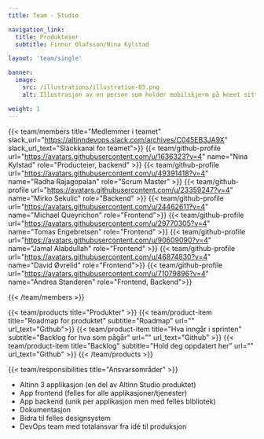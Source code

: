 ```yaml
---
title: Team - Studio

navigation_link:
  title: Produkteier
  subtitle: Finnur Olafsson/Nina Kylstad

layout: 'team/single'

banner:
  image:
    src: /illustrations/illustration-03.png
    alt: Illustrasjon av en person som holder mobilskjerm på kneet sitt

weight: 1
---
```


{{< team/members title="Medlemmer i teamet" slack_url="https://altinndevops.slack.com/archives/C045EB3JA9X" slack_url_text="Slackkanal for teamet">}}
{{< team/github-profile url="https://avatars.githubusercontent.com/u/1636323?v=4" name="Nina Kylstad" role="Producteier, backend" >}}
{{< team/github-profile url="https://avatars.githubusercontent.com/u/49391418?v=4" name="Radha Rajagopalan" role="Scrum Master" >}}
{{< team/github-profile url="https://avatars.githubusercontent.com/u/23359247?v=4" name="Mirko Sekulic" role="Backend" >}}
{{< team/github-profile url="https://avatars.githubusercontent.com/u/24462611?v=4" name="Michael Queyrichon" role="Frontend">}}
{{< team/github-profile url="https://avatars.githubusercontent.com/u/29770305?v=4" name="Tomas Engebretsen" role="Frontend" >}}
{{< team/github-profile url="https://avatars.githubusercontent.com/u/90609090?v=4" name="Jamal Alabdullah" role="Frontend" >}}
{{< team/github-profile url="https://avatars.githubusercontent.com/u/46874830?v=4" name="David Øvrelid" role="Frontend">}}
{{< team/github-profile url="https://avatars.githubusercontent.com/u/71079896?v=4" name="Andrea Standeren" role="Frontend, Backend">}}

{{< /team/members >}}

{{< team/products title="Produkter" >}}
{{< team/product-item title="Roadmap for produktet" subtitle="Roadmap" url="" url_text="Github">}}
{{< team/product-item title="Hva inngår i sprinten" subtitle="Backlog for hva som pågår" url="" url_text="Github" >}}
{{< team/product-item title="Backlog" subtitle="Hold deg oppdatert her" url="" url_text="Github" >}}
{{< /team/products >}}

{{< team/responsibilities title="Ansvarsområder" >}}

- Altinn 3 applikasjon (en del av Altinn Studio produktet)
- App frontend (felles for alle applikasjoner/tjenester)
- App backend (unik per applikasjon men med felles bibliotek)
- Dokumentasjon
- Bidra til felles designsystem
- DevOps team med totalansvar fra idé til produksjon
